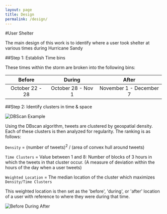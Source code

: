 ```yaml
---
layout: page
title: Design
permalink: /design/
---
```


#User Shelter

The main design of this work is to identify where a user took shelter at various times during Hurricane Sandy


##Step 1: Establish Time bins

These times within the storm are broken into the following bins:

Before | During | After
:-----:| :-----:| :----:
October 22 - 28 | October 28 - Nov 1 | November 1 - December 7 |


##Step 2: Identify clusters in time & space

![DBScan Example]({{site.baseurl}}/img_exports/DB_Scan_GoogleEarth.png "DB Scan Example")

Using the DBscan algorithm, tweets are clustered by geospatial density.  Each of these clusters is then analyzed for regularity.  The ranking is as follows:

```Density``` = (number of tweets)<sup>2</sup> / (area of convex hull around tweets)

```Time Clusters``` = Value between 1 and 8: Number of blocks of 3 hours in which the tweets in that cluster occur.  (A measure of deviation within the hours of the day when a user tweets)

```Weighted Location``` = The median location of the cluster which maximizes ```Density/Time Clusters```

This weighted location is then set as the 'before', 'during', or 'after' location of a user with reference to where they were during that time.

![Before During After]({{site.baseurl}}/img_exports/BeforeDuringAfter.png "Three POIs")
